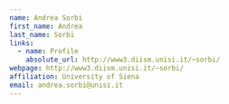 ```yaml
---
name: Andrea Sorbi
first_name: Andrea
last_name: Sorbi
links:
  - name: Profile
    absolute_url: http://www3.diism.unisi.it/~sorbi/
webpage: http://www3.diism.unisi.it/~sorbi/
affiliation: University of Siena
email: andrea.sorbi@unisi.it
---
```

